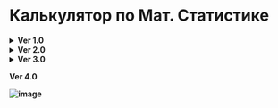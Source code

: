 # Калькулятор по Мат. Статистике
<details>
  <summary><b>Ver 1.0<b></summary>
  
  ![image](https://user-images.githubusercontent.com/37839328/112748591-18fded80-8fd6-11eb-96a5-81c12d445cdc.png)
</details>

<details>
  <summary><b>Ver 2.0<b></summary>
  
  ![image](https://user-images.githubusercontent.com/37839328/112751940-fa095680-8fe9-11eb-83aa-5e6aad3f29a1.png)
</details>

<details>
  <summary><b>Ver 3.0<b></summary>
  
  ![image](https://user-images.githubusercontent.com/37839328/114305617-60b26800-9af2-11eb-831d-a0c56bfe6228.png)
</details>

<b>Ver 4.0<b>

![image](https://user-images.githubusercontent.com/37839328/115080225-d5830900-9f1b-11eb-8b2f-4ac2ef8e7074.png)
